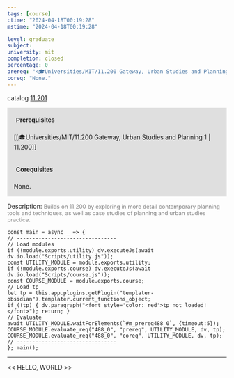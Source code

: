 ```yaml
---
tags: [course]
ctime: "2024-04-18T00:19:28"
mstime: "2024-04-18T00:19:28"

level: graduate
subject: 
university: mit
completion: closed
percentage: 0
prereq: "<🎓Universities/MIT/11.200 Gateway, Urban Studies and Planning 1>"
coreq: "None."
---
```


catalog [11.201](http://student.mit.edu/catalog/m11b.html#11.201)

<span style="display: block; padding: 15px; background-color: rgb(100, 100, 100, 0.2);"><font id="m_prereq488_0" style="display: block; font-family: Arial, sans-serif; font-weight: bold; padding: 5px">Prerequisites</font><br><span id="prereq488_0">[[🎓Universities/MIT/11.200 Gateway, Urban Studies and Planning 1 | 11.200]]</span></span>
<span style="display: block; padding: 15px; background-color: rgb(100, 100, 100, 0.2);"><font id="m_coreq488_0" style="display: block; font-family: Arial, sans-serif; font-weight: bold; padding: 5px">Corequisites</font><br><span id="coreq488_0">None.</span></span>

<font style="">Description:</font>
<font style="color: grey; font-size: 0.8rem;">Builds on 11.200 by exploring in more detail contemporary planning tools and techniques, as well as case studies of planning and urban studies practice.</font>

```dataviewjs
const main = async _ => {
// --------------------------------
// Load modules
if (!module.exports.utility) dv.executeJs(await dv.io.load("Scripts/utility.js"));
const UTILITY_MODULE = module.exports.utility;
if (!module.exports.course) dv.executeJs(await dv.io.load("Scripts/course.js"));
const COURSE_MODULE = module.exports.course;
// Load tp
let tp = this.app.plugins.getPlugin("templater-obsidian").templater.current_functions_object;
if (!tp) { dv.paragraph("<font style='color: red'>tp not loaded!</font>"); return; }
// Evaluate
await UTILITY_MODULE.waitForElements(`#m_prereq488_0`, {timeout:5});
COURSE_MODULE.evaluate_req("488_0", "prereq", UTILITY_MODULE, dv, tp);
COURSE_MODULE.evaluate_req("488_0", "coreq", UTILITY_MODULE, dv, tp);
// --------------------------------
}; main();
```

---

<< HELLO, WORLD >>
